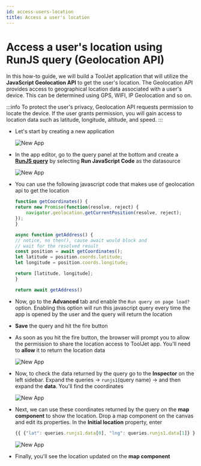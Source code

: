 ```yaml
---
id: access-users-location
title: Access a user's location
---
```


# Access a user's location using RunJS query (Geolocation API)

In this how-to guide, we will build a ToolJet application that will utilize the **JavaScript Geolocation API** to get the user's location. The Geolocation API provides access to geographical location data associated with a user's device. This can be determined using GPS, WIFI, IP Geolocation and so on.

:::info
To protect the user's privacy, Geolocation API requests permission to locate the device. If the user grants permission, you will gain access to location data such as latitude, longitude, altitude, and speed. 
:::

- Let's start by creating a new application

    <div style={{textAlign: 'center'}}>

    <img className="screenshot-full" src="/img/how-to/access-location/newapp.png" alt="New App" />

    </div>

- In the app editor, go to the query panel at the bottom and create a **[RunJS query](/docs/data-sources/custom-js)** by selecting **Run JavaScript Code** as the datasource

    <div style={{textAlign: 'center'}}>

    <img className="screenshot-full" src="/img/how-to/access-location/runjs.png" alt="New App" />

    </div>

- You can use the following javascript code that makes use of geolocation api to get the location

    ```js
    function getCoordinates() {
    return new Promise(function(resolve, reject) {
        navigator.geolocation.getCurrentPosition(resolve, reject);
    });
    }

    async function getAddress() {
    // notice, no then(), cause await would block and 
    // wait for the resolved result
    const position = await getCoordinates(); 
    let latitude = position.coords.latitude;
    let longitude = position.coords.longitude;

    return [latitude, longitude];  
    }

    return await getAddress()
    ```

- Now, go to the **Advanced** tab and enable the `Run query on page load?` option. Enabling this option will run this javascript query every time the app is opened by the user and the query will return the location

- **Save** the query and hit the fire button

- As soon as you hit the fire button, the browser will prompt you to allow the permission to share the location access to ToolJet app. You'll need to **allow** it to return the location data

    <div style={{textAlign: 'center'}}>

    <img className="screenshot-full" src="/img/how-to/access-location/prompt.png" alt="New App" />

    </div>

- Now, to check the data returned by the query go to the **Inspector** on the left sidebar. Expand the queries -> `runjs1`(query name) -> and then expand the **data**. You'll find the coordinates

    <div style={{textAlign: 'center'}}>

    <img className="screenshot-full" src="/img/how-to/access-location/data.png" alt="New App" />

    </div>

- Next, we can use these coordinates returned by the query on the **map component** to show the location. Drop a map component on the canvas and edit its properties. In the **Initial location** property, enter

    ```js
    {{ {"lat": queries.runjs1.data[0], "lng": queries.runjs1.data[1]} }}
    ```

    <div style={{textAlign: 'center'}}>

    <img className="screenshot-full" src="/img/how-to/access-location/map.png" alt="New App" />

    </div>

- Finally, you'll see the location updated on the **map component**

